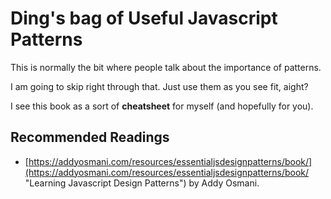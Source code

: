 # Ding's bag of Useful Javascript Patterns

This is normally the bit where people talk about the importance of patterns.

I am going to skip right through that. Just use them as you see fit, aight?

I see this book as a sort of **cheatsheet** for myself \(and hopefully for you\).

## Recommended Readings

* [https://addyosmani.com/resources/essentialjsdesignpatterns/book/](https://addyosmani.com/resources/essentialjsdesignpatterns/book/ "Learning Javascript Design Patterns") by Addy Osmani.



